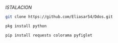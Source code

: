 *ISTALACION*


```bash
git clone https://github.com/Eliasar54/Ddos.git
```


```bash
pkg install python
```

```bash
pip install requests colorama pyfiglet
```
